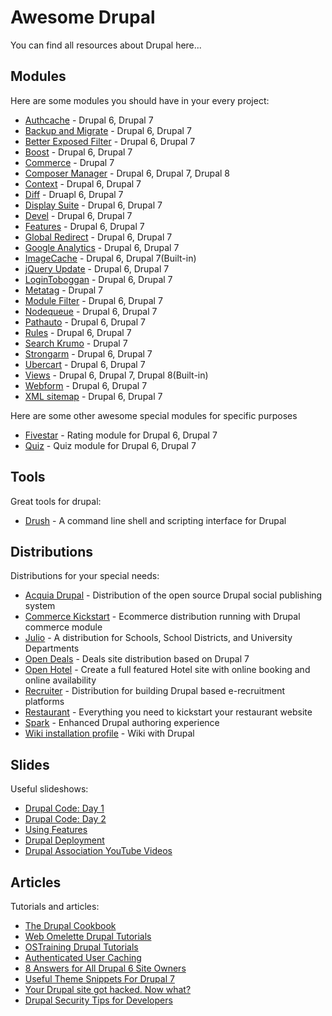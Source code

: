 # Awesome Drupal

You can find all resources about Drupal here...

## Modules

Here are some modules you should have in your every project:

* [Authcache](https://drupal.org/project/authcache) - Drupal 6, Drupal 7
* [Backup and Migrate](https://drupal.org/project/backup_migrate) - Drupal 6, Drupal 7
* [Better Exposed Filter](https://www.drupal.org/project/better_exposed_filters) - Drupal 6, Drupal 7
* [Boost](https://drupal.org/project/boost) - Drupal 6, Drupal 7
* [Commerce](http://www.drupalcommerce.org/) - Drupal 7
* [Composer Manager](https://drupal.org/project/composer_manager) - Drupal 6, Drupal 7, Drupal 8
* [Context](https://drupal.org/project/context) - Drupal 6, Drupal 7
* [Diff](https://www.drupal.org/project/diff) - Druapl 6, Drupal 7
* [Display Suite](https://drupal.org/project/ds) - Drupal 6, Drupal 7
* [Devel](https://drupal.org/project/devel) - Drupal 6, Drupal 7
* [Features](https://drupal.org/project/features) - Drupal 6, Drupal 7
* [Global Redirect](https://drupal.org/project/globalredirect) - Drupal 6, Drupal 7
* [Google Analytics](https://drupal.org/project/google_analytics) - Drupal 6, Drupal 7
* [ImageCache](https://drupal.org/project/imagecache) - Drupal 6, Drupal 7(Built-in)
* [jQuery Update](https://www.drupal.org/project/jquery_update) - Drupal 6, Drupal 7
* [LoginToboggan](https://drupal.org/project/logintoboggan) - Drupal 6, Drupal 7
* [Metatag](https://drupal.org/project/metatag) - Drupal 7
* [Module Filter](https://www.drupal.org/project/module_filter) - Drupal 6, Drupal 7
* [Nodequeue](https://drupal.org/project/nodequeue) - Drupal 6, Drupal 7
* [Pathauto](https://drupal.org/project/pathauto) - Drupal 6, Drupal 7
* [Rules](https://drupal.org/project/rules) - Drupal 6, Drupal 7
* [Search Krumo](https://drupal.org/project/search_krumo) - Drupal 7
* [Strongarm](https://drupal.org/project/strongarm) - Drupal 6, Drupal 7
* [Ubercart](https://drupal.org/project/ubercart) - Drupal 6, Drupal 7
* [Views](https://drupal.org/project/views) - Drupal 6, Drupal 7, Drupal 8(Built-in)
* [Webform](https://drupal.org/project/webform) - Drupal 6, Drupal 7
* [XML sitemap](https://drupal.org/project/xmlsitemap) - Drupal 6, Drupal 7

Here are some other awesome special modules for specific purposes

* [Fivestar](https://www.drupal.org/project/fivestar) - Rating module for Drupal 6, Drupal 7
* [Quiz](https://www.drupal.org/project/quiz) - Quiz module for Drupal 6, Drupal 7

## Tools

Great tools for drupal:

* [Drush](http://www.drush.org/) - A command line shell and scripting interface for Drupal

## Distributions

Distributions for your special needs:

* [Acquia Drupal](http://www.acquia.com/products-services/acquia-drupal) - Distribution of the open source Drupal social publishing system
* [Commerce Kickstart](https://drupal.org/project/commerce_kickstart) - Ecommerce distribution running with Drupal commerce module
* [Julio](https://drupal.org/project/julio) - A distribution for Schools, School Districts, and University Departments
* [Open Deals](https://drupal.org/project/opendeals) - Deals site distribution based on Drupal 7
* [Open Hotel](https://drupal.org/project/openhotel) - Create a full featured Hotel site with online booking and online availability
* [Recruiter](https://drupal.org/project/recruiter) - Distribution for building Drupal based e-recruitment platforms
* [Restaurant](https://drupal.org/project/restaurant) - Everything you need to kickstart your restaurant website
* [Spark](https://drupal.org/project/spark) - Enhanced Drupal authoring experience
* [Wiki installation profile](https://drupal.org/project/drupal_wiki) - Wiki with Drupal

## Slides

Useful slideshows:

* [Drupal Code: Day 1](http://www.slideshare.net/eaton/drupal-development)
* [Drupal Code: Day 2](http://www.slideshare.net/eaton/drupal-development-part-2)
* [Using Features](http://www.slideshare.net/voidberg/using-features)
* [Drupal Deployment](http://www.slideshare.net/eaton/drupal-deployment-presentation)
* [Drupal Association YouTube Videos](https://www.youtube.com/user/DrupalAssociation/videos)

## Articles

Tutorials and articles:

* [The Drupal Cookbook](https://drupal.org/documentation/customization/tutorials/beginners-cookbook)
* [Web Omelette Drupal Tutorials](http://www.webomelette.com/drupal)
* [OSTraining Drupal Tutorials](http://www.ostraining.com/blog/drupal/)
* [Authenticated User Caching](https://ohthehugemanatee.org/blog/2014/06/09/authenticated-user-caching-in-drupal/)
* [8 Answers for All Drupal 6 Site Owners](https://www.ostraining.com/blog/drupal/drupal-6-schedule/)
* [Useful Theme Snippets For Drupal 7](https://wilks.co/articles/useful-theme-snippets-drupal-7/)
* [Your Drupal site got hacked. Now what?](https://github.com/greggles/cracking-drupal/blob/master/after-an-exploit.md)
* [Drupal Security Tips for Developers](https://codedrop.com.au/blog/drupal-security-tips-developers)
